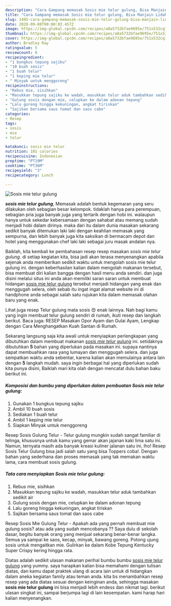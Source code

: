 ```yaml
---
description: "Cara Gampang memasak Sosis mie telur gulung, Bisa Manjain Lidah"
title: "Cara Gampang memasak Sosis mie telur gulung, Bisa Manjain Lidah"
slug: 1495-cara-gampang-memasak-sosis-mie-telur-gulung-bisa-manjain-lidah
date: 2020-09-08T00:00:03.457Z
image: https://img-global.cpcdn.com/recipes/a8a5732bfae9695e/751x532cq70/sosis-mie-telur-gulung-foto-resep-utama.jpg
thumbnail: https://img-global.cpcdn.com/recipes/a8a5732bfae9695e/751x532cq70/sosis-mie-telur-gulung-foto-resep-utama.jpg
cover: https://img-global.cpcdn.com/recipes/a8a5732bfae9695e/751x532cq70/sosis-mie-telur-gulung-foto-resep-utama.jpg
author: Bradley Ray
ratingvalue: 5
reviewcount: 8
recipeingredient:
- "1 bungkus tepung sajiku"
- "10 buah sosis"
- "1 buah telur"
- "1 keping mie telur"
- " Minyak untuk menggoreng"
recipeinstructions:
- "Rebus mie, sisihkan"
- "Masukkan tepung sajiku ke wadah, masukkan telur aduk tambahkan sedikit air"
- "Gulung sosis dengan mie, celupkan ke dalam adonan tepung"
- "Lalu goreng hingga kekuningan, angkat tiriskan"
- "Sajikan bersama saus tomat dan saos cabe"
categories:
- Resep
tags:
- sosis
- mie
- telur

katakunci: sosis mie telur 
nutrition: 101 calories
recipecuisine: Indonesian
preptime: "PT19M"
cooktime: "PT36M"
recipeyield: "3"
recipecategory: Lunch

---
```



![Sosis mie telur gulung](https://img-global.cpcdn.com/recipes/a8a5732bfae9695e/751x532cq70/sosis-mie-telur-gulung-foto-resep-utama.jpg)

<b><i>sosis mie telur gulung</i></b>, Memasak adalah bentuk kegemaran yang seru dilakukan oleh sebagian besar kelompok. tidaklah hanya para perempuan, sebagian pria juga banyak juga yang tertarik dengan hobi ini. walaupun hanya untuk sekedar kebersamaan dengan sahabat atau memang sudah menjadi hobi dalam dirinya. maka dari itu dalam dunia masakan sekarang sedikit banyak ditemukan laki laki dengan keahlian memasak yang sempurna, dan lebih banyak juga kita saksikan di bermacam depot dan hotel yang menggunakan chef laki laki sebagai juru masak andalan nya.

Baiklah, kita kembali ke pembahasan resep resep masakan <i>sosis mie telur gulung</i>. di setiap kegiatan kita, bisa jadi akan terasa menyenangkan apabila sejenak anda memberikan sedikit waktu untuk mengolah sosis mie telur gulung ini. dengan keberhasilan kalian dalam mengolah makanan tersebut, bisa membuat diri kalian bangga dengan hasil menu anda sendiri. dan juga disini melalui situs ini anda akan memiliki saran saran untuk membuat hidangan <u>sosis mie telur gulung</u> tersebut menjadi hidangan yang enak dan menggugah selera, oleh sebab itu ingat ingat alamat website ini di handphone anda sebagai salah satu rujukan kita dalam memasak olahan baru yang enak.

Lihat juga resep Telur gulung mata sosis 😍 enak lainnya. Nah bagi kamu yang ingin membuat telur gulung sendiri di rumah, ikuti resep dan langkah berikut. Baca juga: RESEP Masakan Opor Ayam dan Gulai Ayam, Lengkap dengan Cara Menghangatkan Kuah Santan di Rumah.


Sekarang langsung saja kita awali untuk menyiapkan perlengkapan yang dibutuhkan dalam membuat makanan <u><i>sosis mie telur gulung</i></u> ini. setidaknya dibutuhkan <b>5</b> bahan yang diperlukan pada masakan ini. supaya nantinya dapat membuahkan rasa yang lumayan dan menggugah selera. dan juga sempatkan waktu anda sebentar, karena kalian akan memulainya antara lain dengan <b>5</b> langkah mudah. saya ingin berbagai hal yang diperlukan sudah kita punya disini, Baiklah mari kita olah dengan mencatat dulu bahan baku berikut ini.

<!--inarticleads1-->

##### Komposisi dan bumbu yang diperlukan dalam pembuatan Sosis mie telur gulung:

1. Gunakan 1 bungkus tepung sajiku
1. Ambil 10 buah sosis
1. Sediakan 1 buah telur
1. Ambil 1 keping mie telur
1. Siapkan  Minyak untuk menggoreng


Resep Sosis Gulung Telur - Telur gulung mungkin sudah sangat familiar di telinga, khususnya untuk kamu yang gemar akan jajanan kaki lima satu ini. Namun, ternyata masih ada banyak kreasi kuliner jalanan satu ini, lho! Resep Sosis Telur Gulung bisa jadi salah satu yang bisa Toppers coba!. Dengan bahan yang sederhana dan proses memasak yang tak memakan waktu lama, cara membuat sosis gulung. 

<!--inarticleads2-->

##### Tata cara menyiapkan Sosis mie telur gulung:

1. Rebus mie, sisihkan
1. Masukkan tepung sajiku ke wadah, masukkan telur aduk tambahkan sedikit air
1. Gulung sosis dengan mie, celupkan ke dalam adonan tepung
1. Lalu goreng hingga kekuningan, angkat tiriskan
1. Sajikan bersama saus tomat dan saos cabe


Resep Sosis Mie Gulung Telur - Apakah ada yang pernah membuat mie gulung sosis? atau ada yang sudah mencobanya ?? Saya dulu di sekolah dasar, begitu banyak orang yang menjual sekarang benar-benar langka. Semua ya sampai ke saos, kecap, minyak, bawang goreng. Potong ujung sosis untuk mengaitkan mie. Gulirkan ke dalam Kobe Tepung Kentucky Super Crispy kering hingga rata. 

Diatas adalah sedikit ulasan makanan perihal bumbu bumbu <u>sosis mie telur gulung</u> yang yummy. saya harapkan kalian bisa memahami dengan tulisan diatas, dan kamu dapat praktek ulang di acara lain untuk di hidangkan dalam aneka kegiatan family atau teman anda. kita bs menambahkan resep resep yang ada diatas sesuai dengan keinginan anda, sehingga masakan <b>sosis mie telur gulung</b> ini bisa menjadi lebih endess dan nikmat lagi. berikut ulasan singkat ini, sampai berjumpa lagi di lain kesempatan. kami harap hari kalian menyenangkan.
